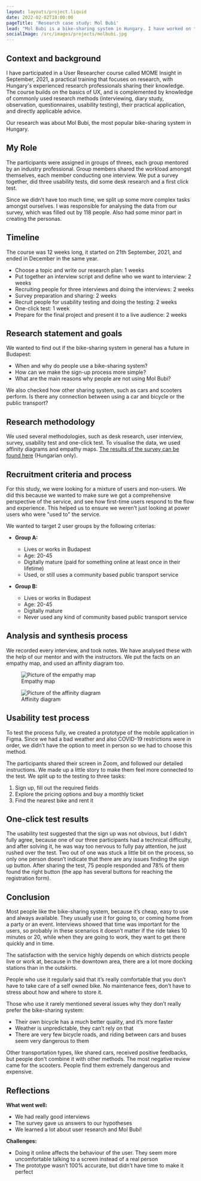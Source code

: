 ```yaml
---
layout: layouts/project.liquid
date: 2022-02-02T18:00:00
pageTitle: 'Research case study: Mol Bubi'
lead: "Mol Bubi is a bike-sharing system in Hungary. I have worked on this project as part of a course called MOME Insight."
socialImage: /src/images/projects/molbubi.jpg
---
```


## Context and background
I have participated in a User Researcher course called MOME Insight in September, 2021, a practical training that focuses on research, with Hungary's experienced research professionals sharing their knowledge. The course builds on the basics of UX, and is complemented by knowledge of commonly used research methods (interviewing, diary study, observation, questionnaires, usability testing), their practical application, and directly applicable advice.

Our research was about Mol Bubi, the most popular bike-sharing system in Hungary.

## My Role
The participants were assigned in groups of threes, each group mentored by an industry professional. Group members shared the workload amongst themselves, each member conducting one interview. We put a survey together, did three usability tests, did some desk research and a first click test.

Since we didn’t have too much time, we split up some more complex tasks amongst ourselves. I was responsible for analysing the data from our survey, which was filled out by 118 people. Also had some minor part in creating the personas.

## Timeline
The course was 12 weeks long, it started on 21th September, 2021, and ended in December in the same year.

- Choose a topic and write our research plan: 1 weeks
- Put together an interview script and define who we want to interview: 2 weeks
- Recruiting people for three interviews and doing the interviews: 2 weeks
- Survey preparation and sharing: 2 weeks
- Recruit people for usability testing and doing the testing: 2 weeks
- One-click test: 1 week
- Prepare for the final project and present it to a live audience: 2 weeks

## Research statement and goals
We wanted to find out if the bike-sharing system in general has a future in Budapest:
- When and why do people use a bike-sharing system?
- How can we make the sign-up process more simple?
- What are the main reasons why people are not using Mol Bubi?

We also checked how other sharing system, such as cars and scooters perform. Is there any connection between using a car and bicycle or the public transport?

## Research methodology
We used several methodologies, such as desk research, user interview, survey, usability test and one-click test. To visualise the data, we used affinity diagrams and empathy maps.
<a href="/projects/images/molbubi/survey.pdf" target="_blank">The results of the survey can be found here</a> (Hungarian only).

## Recruitment criteria and process
For this study, we were looking for a mixture of users and non-users. We did this because we wanted to make sure we got a comprehensive perspective of the service, and see how first-time users respond to the flow and experience. This helped us to ensure we weren’t just looking at power users who were "used to" the service.

We wanted to target 2 user groups by the following criterias:
- **Group A:**
    - Lives or works in Budapest
    - Age: 20-45
    - Digitally mature (paid for something online at least once in their lifetime)
    - Used, or still uses a community based public transport service

- **Group B:**
    - Lives or works in Budapest
    - Age: 20-45
    - Digitally mature
    - Never used any kind of community based public transport service

## Analysis and synthesis process
We recorded every interview, and took notes. We have analysed these with the help of our mentor and with the instructors.
We put the facts on an empathy map, and used an affinity diagram too.
<div class="project-image-wrapper">
    <figure>
        <picture>
            <source srcset="/projects/images/molbubi/empathymap.webp" type="image/webp">
            <img src="/projects/images/molbubi/empathymap.jpg" alt="Picture of the empathy map">
        </picture>
        <figcaption>Empathy map</figcaption>
    </figure>
    <figure>
        <picture>
            <source srcset="/projects/images/molbubi/affinity.webp" type="image/webp">
            <img src="/projects/images/molbubi/affinity.jpg" alt="Picture of the affinity diagram">
        </picture>
        <figcaption>Affinity diagram</figcaption>
    </figure> 
</div>

## Usability test process
To test the process fully, we created a prototype of the mobile application in Figma. Since we had a bad weather and also COVID-19 restrictions were in order, we didn’t have the option to meet in person so we had to choose this method.

The participants shared their screen in Zoom, and followed our detailed instructions. We made up a little story to make them feel more connected to the test. 
We split up to the testing to three tasks:
1. Sign up, fill out the required fields
2. Explore the pricing options and buy a monthly ticket
3. Find the nearest bike and rent it

## One-click test results
The usability test suggested that the sign up was not obvious, but I didn’t fully agree, because one of our three participants had a technical difficulty, and after solving it, he was way too nervous to fully pay attention, he just rushed over the test.
Two out of one was stuck a little bit on the process, so only one person doesn’t indicate that there are any issues finding the sign up button.
After sharing the test, 75 people responded and 78% of them found the right button (the app has several buttons for reaching the registration form).

## Conclusion
Most people like the bike-sharing system, because it’s cheap, easy to use and always available. They usually use it for going to, or coming home from a party or an event. Interviews showed that time was important for the users, so probably in these scenarios it doesn’t matter if the ride takes 10 minutes or 20, while when they are going to work, they want to get there quickly and in time.

The satisfaction with the service highly depends on which districts people live or work at, because in the downtown area, there are a lot more docking stations than in the outskirts.

People who use it regularly said that it’s really comfortable that you don’t have to take care of a self owned bike. No maintenance fees, don’t have to stress about how and where to store it. 

Those who use it rarely mentioned several issues why they don’t really prefer the bike-sharing system:
- Their own bicycle has a much better quality, and it’s more faster
- Weather is unpredictable, they can’t rely on that
- There are very few bicycle roads, and riding between cars and buses seem very dangerous to them

Other transportation types, like shared cars, received positive feedbacks, but people don't combine it with other methods. The most negative review came for the scooters. People find them extremely dangerous and expensive.

## Reflections

**What went well:**
- We had really good interviews
- The survey gave us answers to our hypotheses 
- We learned a lot about user research and Mol Bubi!

**Challenges:**
- Doing it online affects the behaviour of the user. They seem more uncomfortable talking to a screen instead of a real person
- The prototype wasn’t 100% accurate, but didn’t have time to make it perfect
